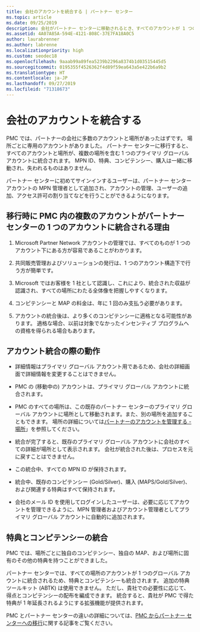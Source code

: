 ```yaml
---
title: 会社のアカウントを統合する | パートナー センター
ms.topic: article
ms.date: 09/25/2019
description: 会社がパートナー センターに移動されるとき、すべてのアカウントが 1 つのアカウントに統合されます
ms.assetid: 4A07A85A-594E-4121-808C-37E7FA18A0C5
author: laurabrenner
ms.author: labrenne
ms.localizationpriority: high
ms.custom: seodec18
ms.openlocfilehash: 9aaab99a89fea5239b2296a8374b1d03515445d5
ms.sourcegitcommit: 0195355f4526362f4d89f59ea643a5e422b6a9b2
ms.translationtype: HT
ms.contentlocale: ja-JP
ms.lasthandoff: 09/27/2019
ms.locfileid: "71318673"
---
```

# <a name="consolidate-your-company-accounts"></a>会社のアカウントを統合する

PMC では、パートナーの会社に多数のアカウントと場所があったはずです。 場所ごとに専用のアカウントがありました。 パートナー センターに移行すると、すべてのアカウントと場所が、複数の場所を含む 1 つのプライマリ グローバル アカウントに統合されます。 MPN ID、特典、コンピテンシー、購入は一緒に移動され、失われるものはありません。 

パートナー センターに初めてサインインするユーザーは、パートナー センター アカウントの MPN 管理者として追加され、アカウントの管理、ユーザーの追加、アクセス許可の割り当てなどを行うことができるようになります。 

## <a name="why-should-you-consolidate-your-multiple-accounts-in-pmc-into-one-account-in-partner-center-when-you-migrate"></a>移行時に PMC 内の複数のアカウントがパートナー センターの 1 つのアカウントに統合される理由

1. Microsoft Partner Network アカウントの管理では、すべてのものが 1 つのアカウント下にある方が容易であることがわかります。

2. 共同販売管理およびソリューションの発行は、1 つのアカウント構造下で行う方が簡単です。

3. Microsoft ではお客様を 1 社として認識し、これにより、統合された収益が認識され、すべての場所にわたる全体像を把握しやすくなります。  

4. コンピテンシーと MAP の料金は、年に 1 回のみ支払う必要があります。

5. アカウントの統合後は、より多くのコンピテンシーに適格となる可能性があります。 適格な場合、以前は対象でなかったインセンティブ プログラムへの資格を得られる場合もあります。


## <a name="what-happens-during-consolidation-of-accounts"></a>アカウント統合の際の動作

- 詳細情報はプライマリ グローバル アカウント用であるため、会社の詳細画面で詳細情報を変更することはできません。 

- PMC の (移動中の) アカウントは、プライマリ グローバル アカウントに統合されます。 

- PMC のすべての場所は、この既存のパートナー センターのプライマリ グローバル アカウントに場所として移動されます。また、別の場所を追加することもできます。 場所の詳細については[パートナーのアカウントを管理する - 場所](manage-locations.md)」を参照してください。

- 統合が完了すると、既存のプライマリ グローバル アカウントに会社のすべての詳細が場所として表示されます。 会社が統合された後は、プロセスを元に戻すことはできません。

- この統合中、すべての MPN ID が保持されます。

- 統合中、既存のコンピテンシー (Gold/Silver)、購入 (MAPS/Gold/Silver)、および関連する特典はすべて保持されます。

- 会社のメール ID を使用してログインしたユーザーは、必要に応じてアカウントを管理できるように、MPN 管理者およびアカウント管理者としてプライマリ グローバル アカウントに自動的に追加されます。 


## <a name="consolidating-your-benefits-and-competencies"></a>特典とコンピテンシーの統合

PMC では、場所ごとに独自のコンピテンシー、独自の MAP、および場所に固有のその他の特典を持つことができました。

パートナー センターでは、すべての場所のアカウントが 1 つのグローバル アカウントに統合されるため、特典とコンピテンシーも統合されます。 追加の特典ツールキット (ABTK) は使用できません。 ただし、貴社での必要性に応じて、得点とコンピテンシーの配布を編成できます。 統合すると、貴社が PMC で得た特典が 1 年延長されるようにする拡張機能が提供されます。

PMC とパートナー センターの違いの詳細については、[PMC からパートナー センターへの移行](guide-to-migration.md)に関する記事をご覧ください。

